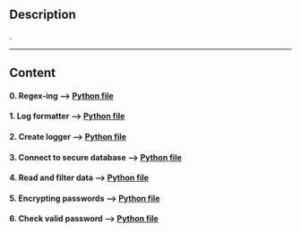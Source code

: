 ## Description

.

---
## Content

#### 0. Regex-ing --> [Python file](./filtered_logger.py)

#### 1. Log formatter --> [Python file](./filtered_logger.py)

#### 2. Create logger --> [Python file](./filtered_logger.py)

#### 3. Connect to secure database --> [Python file](./filtered_logger.py)

#### 4. Read and filter data --> [Python file](./filtered_logger.py)

#### 5. Encrypting passwords --> [Python file](./encrypt_password.py)

#### 6. Check valid password --> [Python file](./encrypt_password.py)